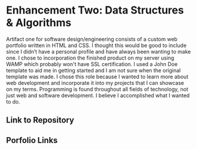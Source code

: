 




# Enhancement Two: Data Structures & Algorithms


Artifact one for software design/engineering consists of a custom web portfolio written in HTML and CSS. I thought this would be good to include since I didn’t have a personal profile and have always been wanting to make one.  I chose to incorporation the finished product on my server using WAMP which probably won't have SSL certification. I used a John Doe template to aid me in getting started and I am not sure when the original template was made.  I chose this role because I wanted to learn more about web development and incorporate it into my projects that I can showcase on my terms. Programming is found throughout all fields of technology, not just web and software development.  I believe I accomplished what I wanted to do. 

## Link to Repository

## Porfolio Links
